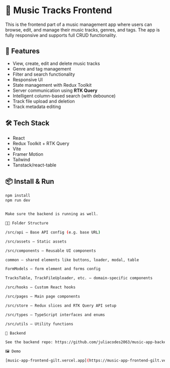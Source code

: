 # 🎵 Music Tracks Frontend

This is the frontend part of a music management app where users can browse, edit, and manage their music tracks, genres, and tags. The app is fully responsive and supports full CRUD functionality.

## 🚀 Features

- View, create, edit and delete music tracks
- Genre and tag management
- Filter and search functionality
- Responsive UI
- State management with Redux Toolkit
- Server communication using **RTK Query**
- Intelligent column-based search (with debounce)
- Track file upload and deletion
- Track metadata editing

## 🛠 Tech Stack

- React
- Redux Toolkit + RTK Query
- Vite
- Framer Motion 
- Tailwind
- Tanstack/react-table

## 📦 Install & Run

```bash
npm install
npm run dev


Make sure the backend is running as well.

📂📂 Folder Structure

/src/api — Base API config (e.g. base URL)

/src/assets — Static assets

/src/components — Reusable UI components

common — shared elements like buttons, loader, modal, table

FormModels — form element and forms config

TracksTable, TrackFileUploader, etc. — domain-specific components

/src/hooks — Custom React hooks

/src/pages — Main page components 

/src/store — Redux slices and RTK Query API setup

/src/types — TypeScript interfaces and enums

/src/utils — Utility functions

🔗 Backend

See the backend repo: https://github.com/juliacodes2063/music-app-backend

🖼 Demo

[music-app-frontend-gilt.vercel.app](https://music-app-frontend-gilt.vercel.app/tracks)



